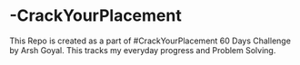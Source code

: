 # -CrackYourPlacement
This Repo is created as a part of #CrackYourPlacement 60 Days Challenge by Arsh Goyal. This tracks my everyday progress and Problem Solving.
